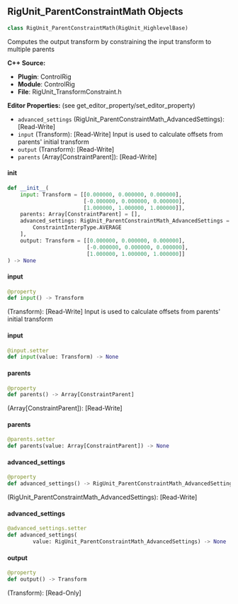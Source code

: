## RigUnit_ParentConstraintMath Objects

```python
class RigUnit_ParentConstraintMath(RigUnit_HighlevelBase)
```

Computes the output transform by constraining the input transform to multiple parents

**C++ Source:**

- **Plugin**: ControlRig
- **Module**: ControlRig
- **File**: RigUnit_TransformConstraint.h

**Editor Properties:** (see get_editor_property/set_editor_property)

- ``advanced_settings`` (RigUnit_ParentConstraintMath_AdvancedSettings):  [Read-Write]
- ``input`` (Transform):  [Read-Write] Input is used to calculate offsets from parents' initial transform
- ``output`` (Transform):  [Read-Write]
- ``parents`` (Array[ConstraintParent]):  [Read-Write]

<a id="unreal.RigUnit_ParentConstraintMath.__init__"></a>

#### __init__

```python
def __init__(
    input: Transform = [[0.000000, 0.000000, 0.000000],
                        [-0.000000, 0.000000, 0.000000],
                        [1.000000, 1.000000, 1.000000]],
    parents: Array[ConstraintParent] = [],
    advanced_settings: RigUnit_ParentConstraintMath_AdvancedSettings = [
        ConstraintInterpType.AVERAGE
    ],
    output: Transform = [[0.000000, 0.000000, 0.000000],
                         [-0.000000, 0.000000, 0.000000],
                         [1.000000, 1.000000, 1.000000]]
) -> None
```

<a id="unreal.RigUnit_ParentConstraintMath.input"></a>

#### input

```python
@property
def input() -> Transform
```

(Transform):  [Read-Write] Input is used to calculate offsets from parents' initial transform

<a id="unreal.RigUnit_ParentConstraintMath.input"></a>

#### input

```python
@input.setter
def input(value: Transform) -> None
```

<a id="unreal.RigUnit_ParentConstraintMath.parents"></a>

#### parents

```python
@property
def parents() -> Array[ConstraintParent]
```

(Array[ConstraintParent]):  [Read-Write]

<a id="unreal.RigUnit_ParentConstraintMath.parents"></a>

#### parents

```python
@parents.setter
def parents(value: Array[ConstraintParent]) -> None
```

<a id="unreal.RigUnit_ParentConstraintMath.advanced_settings"></a>

#### advanced_settings

```python
@property
def advanced_settings() -> RigUnit_ParentConstraintMath_AdvancedSettings
```

(RigUnit_ParentConstraintMath_AdvancedSettings):  [Read-Write]

<a id="unreal.RigUnit_ParentConstraintMath.advanced_settings"></a>

#### advanced_settings

```python
@advanced_settings.setter
def advanced_settings(
        value: RigUnit_ParentConstraintMath_AdvancedSettings) -> None
```

<a id="unreal.RigUnit_ParentConstraintMath.output"></a>

#### output

```python
@property
def output() -> Transform
```

(Transform):  [Read-Only]

<a id="unreal.RigUnit_PositionConstraint"></a>